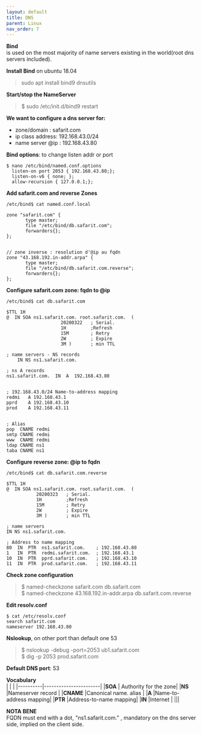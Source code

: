 ```yaml
---
layout: default
title: DNS
parent: Linux
nav_order: 7
---
```


**Bind**   
is used on the most majority of name servers existing in the world(root dns servers included).

**Install Bind** on ubuntu 18.04
> sudo apt install bind9 dnsutils

**Start/stop the NameServer**
> $ sudo /etc/init.d/bind9 restart

**We want to configure a dns server for:**
- zone/domain : safarit.com
- ip class address: 192.168.43.0/24
- name server @ip : 192.168.43.80

**Bind options**: to change listen addr or port
~~~
$ nano /etc/bind/named.conf.options
  listen-on port 2053 { 192.168.43.80;};
  listen-on-v6 { none; };
  allow-recursion { 127.0.0.1;};
~~~

**Add safarit.com and reverse Zones**
~~~
/etc/bind$ cat named.conf.local 

zone "safarit.com" {
       type master;
       file "/etc/bind/db.safarit.com";
       forwarders{};
};


// zone inverse : resolution d'@ip au fqdn 
zone "43.168.192.in-addr.arpa" {
       type master;
       file "/etc/bind/db.safarit.com.reverse";
       forwarders{};
};
~~~

**Configure safarit.com zone: fqdn to @ip**
~~~
/etc/bind$ cat db.safarit.com

$TTL 1H
@  IN SOA ns1.safarit.com. root.safarit.com.  (
                    20200322   ; Serial.
                    1H         ;Refresh 
                    15M        ; Retry
                    2W         ; Expire
                    3M )       ; min TTL  

; name servers - NS records
    IN NS ns1.safarit.com.

; ns A records 
ns1.safarit.com.  IN  A  192.168.43.80 


; 192.168.43.0/24 Name-to-address mapping
redmi   A 192.168.43.1 
pprd    A 192.168.43.10
prod    A 192.168.43.11 
 

; Alias 
pop  CNAME redmi 
smtp CNAME redmi 
www  CNAME redmi
ldap CNAME ns1
taba CNAME ns1
~~~

**Configure reverse zone: @ip to fqdn**
~~~
/etc/bind$ cat db.safarit.com.reverse

$TTL 1H
@  IN SOA ns1.safarit.com. root.safarit.com.  (
           20200323   ; Serial.
           1H         ;Refresh 
           15M        ; Retry
           2W         ; Expire
           3M )       ; min TTL  

; name servers
IN NS ns1.safarit.com.

; Address to name mapping
80  IN  PTR  ns1.safarit.com.    ; 192.168.43.80
1   IN  PTR  redmi.safarit.com.  ; 192.168.43.1
10  IN  PTR  pprd.safarit.com.   ; 192.168.43.10
11  IN  PTR  prod.safarit.com.   ; 192.168.43.11
~~~

**Check zone configuration**   
> $ named-checkzone   safarit.com   db.safarit.com  
> $ named-checkzone   43.168.192.in-addr.arpa   db.safarit.com.reverse


**Edit resolv.conf**  
~~~
$ cat /etc/resolv.conf
search safarit.com
nameserver 192.168.43.80
~~~

**Nslookup**, on other port than default one 53  
> $ nslookup -debug -port=2053 ub1.safarit.com  
> $ dig -p 2053 prod.safarit.com


**Default DNS port**: 53

**Vocabulary**  
|          |                       |
|----------|-----------------------|
|**SOA**   | Authority for the zone|
|**NS**    |Nameserver record      |
|**CNAME** |Canonical name. alias  |
|**A**     |Name-to-address mapping|
|**PTR**   |Address-to-name mapping|
|**IN**    |Internet               |
|||

**NOTA BENE**  
FQDN must end with a dot, "ns1.safarit.com." , mandatory on the dns server side, implied on the client side.
